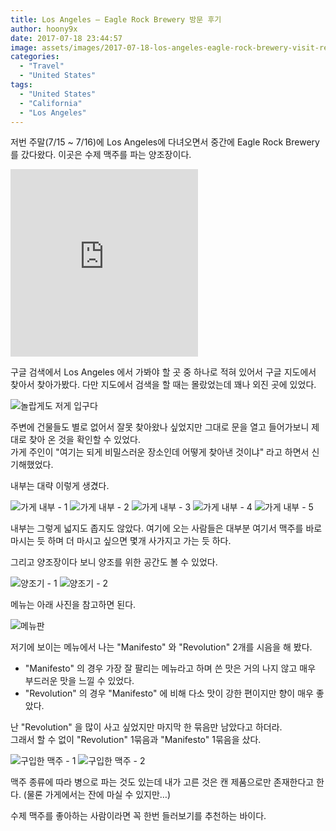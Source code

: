 ```yaml
---
title: Los Angeles – Eagle Rock Brewery 방문 후기
author: hoony9x
date: 2017-07-18 23:44:57
image: assets/images/2017-07-18-los-angeles-eagle-rock-brewery-visit-review/IMG_0548.jpg
categories:
  - "Travel"
  - "United States"
tags:
  - "United States"
  - "California"
  - "Los Angeles"
---
```


저번 주말(7/15 ~ 7/16)에 Los Angeles에 다녀오면서 중간에 Eagle Rock Brewery 를 갔다왔다. 이곳은 수제 맥주를 파는 양조장이다.

<!-- more -->

<iframe src="https://www.google.com/maps/embed?pb=!1m14!1m8!1m3!1d52851.640064041116!2d-118.24334299999998!3d34.114925!3m2!1i1024!2i768!4f13.1!3m3!1m2!1s0x0%3A0x6e69b71ecb66f8c7!2sEagle%20Rock%20Brewery!5e0!3m2!1sko!2sus!4v1583419600812!5m2!1sko!2sus" height="300" frameborder="0" style="border:0;" allowfullscreen=""></iframe>

구글 검색에서 Los Angeles 에서 가봐야 할 곳 중 하나로 적혀 있어서 구글 지도에서 찾아서 찾아가봤다. 다만 지도에서 검색을 할 때는 몰랐었는데 꽤나 외진 곳에 있었다.

![놀랍게도 저게 입구다](/assets/images/2017-07-18-los-angeles-eagle-rock-brewery-visit-review/IMG_0548.jpg)

주변에 건물들도 별로 없어서 잘못 찾아왔나 싶었지만 그대로 문을 열고 들어가보니 제대로 찾아 온 것을 확인할 수 있었다.  
가게 주인이 "여기는 되게 비밀스러운 장소인데 어떻게 찾아낸 것이냐" 라고 하면서 신기해했었다.

내부는 대략 이렇게 생겼다.

![가게 내부 - 1](/assets/images/2017-07-18-los-angeles-eagle-rock-brewery-visit-review/IMG_0540.jpg)
![가게 내부 - 2](/assets/images/2017-07-18-los-angeles-eagle-rock-brewery-visit-review/IMG_0542.jpg)
![가게 내부 - 3](/assets/images/2017-07-18-los-angeles-eagle-rock-brewery-visit-review/IMG_0543.jpg)
![가게 내부 - 4](/assets/images/2017-07-18-los-angeles-eagle-rock-brewery-visit-review/IMG_0547.jpg)
![가게 내부 - 5](/assets/images/2017-07-18-los-angeles-eagle-rock-brewery-visit-review/IMG_2965.jpg)

내부는 그렇게 넓지도 좁지도 않았다. 여기에 오는 사람들은 대부분 여기서 맥주를 바로 마시는 듯 하며 더 마시고 싶으면 몇개 사가지고 가는 듯 하다.

그리고 양조장이다 보니 양조를 위한 공간도 볼 수 있었다.

![양조기 - 1](/assets/images/2017-07-18-los-angeles-eagle-rock-brewery-visit-review/IMG_0541.jpg)
![양조기 - 2](/assets/images/2017-07-18-los-angeles-eagle-rock-brewery-visit-review/IMG_2964.jpg)

메뉴는 아래 사진을 참고하면 된다.

![메뉴판](/assets/images/2017-07-18-los-angeles-eagle-rock-brewery-visit-review/IMG_0546.jpg)

저기에 보이는 메뉴에서 나는 "Manifesto" 와 "Revolution" 2개를 시음을 해 봤다.

- "Manifesto" 의 경우 가장 잘 팔리는 메뉴라고 하며 쓴 맛은 거의 나지 않고 매우 부드러운 맛을 느낄 수 있었다.
- "Revolution" 의 경우 "Manifesto" 에 비해 다소 맛이 강한 편이지만 향이 매우 좋았다.

난 "Revolution" 을 많이 사고 싶었지만 마지막 한 묶음만 남았다고 하더라.  
그래서 할 수 없이 "Revolution" 1묶음과 "Manifesto" 1묶음을 샀다.

![구입한 맥주 - 1](/assets/images/2017-07-18-los-angeles-eagle-rock-brewery-visit-review/IMG_0544.jpg)
![구입한 맥주 - 2](/assets/images/2017-07-18-los-angeles-eagle-rock-brewery-visit-review/IMG_0545.jpg)

맥주 종류에 따라 병으로 파는 것도 있는데 내가 고른 것은 캔 제품으로만 존재한다고 한다. (물론 가게에서는 잔에 마실 수 있지만…)

수제 맥주를 좋아하는 사람이라면 꼭 한번 들러보기를 추천하는 바이다.
